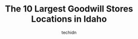 ---
layout: ampstory
image: https://i0.wp.com/paketmu.com/wp-content/uploads/2023/06/goodwill-industries-of-the-inland-northwest-0-in-idaho-1686371263.jpeg?resize=640,853
author: techidn
featured: false
description: Explore the diverse Goodwill Store scene in Idaho, home to an incredible selection of 10 establishments catering to every taste. Whether youre in search of iconic favorites or undiscovered 
title: The 10 Largest Goodwill Stores Locations in Idaho
cover:
   title: The 10 Largest Goodwill Stores Locations in Idaho
   subtitle: RICKPATE
   background: https://paketmu.com/wp-content/uploads/2023/06/goodwill-industries-of-the-inland-northwest-0-in-idaho-1686371263.jpeg

pages: 
 - layout: thirds
   top: <h1>#1 Goodwill Industries of the Inland Northwest</h1>
   bottom: "<p>Crystal, at your Airway Heights location deserves a raise. I wasnt able to find what I was looking for but she personally helped me look. It was right at closing and Im</p>"
   background: https://paketmu.com/wp-content/uploads/2023/06/goodwill-industries-of-the-inland-northwest-1-in-idaho-1686371264.jpeg
   backgroundblur: true
 - layout: thirds
   top: <h1>#2 Goodwill Store</h1>
   bottom: "<p>Today when I was checking out an older employee with silver hair was very rude to her coworker when telling her I was in line to check out. Very distasteful, thats not h</p>"
   background: https://paketmu.com/wp-content/uploads/2023/06/goodwill-industries-of-the-inland-northwest-2-in-idaho-1686371265.jpeg
   cta:
      link: https://paketmu.com/the-10-largest-goodwill-stores-locations-in-idaho/
      text: The 10 Largest Goodwill Stores Locations in Idaho
 - layout: thirds
   top: <h1>#3 Goodwill Store</h1>
   bottom: "<p>This is one of the better goodwill stores in the treasure Valley. Great selection of clothing. The housewares department was a mess. Not very much in the means of sportin</p>"
   background: https://paketmu.com/wp-content/uploads/2023/06/goodwill-industries-of-the-inland-northwest-3-in-idaho-1686371266.jpeg
   cta:
      link: https://paketmu.com/the-10-largest-goodwill-stores-locations-in-idaho/
      text: The 10 Largest Goodwill Stores Locations in Idaho
 - layout: thirds
   top: <h1>#4 Goodwill Store</h1>
   bottom: "<p>1570 Yellowstone Ave, Pocatello, ID 83201, United States</p>"
   background: https://images.unsplash.com/photo-1561679660-d00ee1e0dc8e?ixlib=rb-4.0.3&ixid=MnwxMjA3fDB8MHxwaG90by1wYWdlfHx8fGVufDB8fHx8&auto=format&fit=crop&w=640&h=853&q=80
   cta:
      link: https://paketmu.com/the-10-largest-goodwill-stores-locations-in-idaho/
      text: The 10 Largest Goodwill Stores Locations in Idaho
 - layout: thirds
   top: <h1>#5 Thriftology</h1>
   bottom: "<p>555 N Orchard St, Boise, ID 83706, United States</p>"
   background: https://images.unsplash.com/photo-1496096265110-f83ad7f96608?ixlib=rb-4.0.3&ixid=MnwxMjA3fDB8MHxwaG90by1wYWdlfHx8fGVufDB8fHx8&auto=format&fit=crop&w=640&h=853&q=80
   cta:
      link: https://paketmu.com/the-10-largest-goodwill-stores-locations-in-idaho/
      text: The 10 Largest Goodwill Stores Locations in Idaho
 - layout: thirds
   top: <h1>#6 Goodwill Store</h1>
   bottom: "<p>1375 E Fairview Ave #100, Meridian, ID 83642, United States</p>"
   background: https://images.unsplash.com/photo-1608411404720-c8f0417bcdba?ixlib=rb-4.0.3&ixid=MnwxMjA3fDB8MHxwaG90by1wYWdlfHx8fGVufDB8fHx8&auto=format&fit=crop&w=640&h=853&q=80
   cta:
      link: https://paketmu.com/the-10-largest-goodwill-stores-locations-in-idaho/
      text: The 10 Largest Goodwill Stores Locations in Idaho
 - layout: thirds
   top: <h1>#7 Goodwill Store</h1>
   bottom: "<p>870 Blue Lakes Blvd N, Twin Falls, ID 83301, United States</p>"
   background: https://images.unsplash.com/photo-1524169358666-79f22534bc6e?ixlib=rb-4.0.3&ixid=MnwxMjA3fDB8MHxwaG90by1wYWdlfHx8fGVufDB8fHx8&auto=format&fit=crop&w=640&h=853&q=80
   cta:
      link: https://paketmu.com/the-10-largest-goodwill-stores-locations-in-idaho/
      text: The 10 Largest Goodwill Stores Locations in Idaho
 - layout: thirds
   middle: Continue reading...
   background: https://images.unsplash.com/photo-1462556791646-c201b8241a94?ixlib=rb-4.0.3&ixid=MnwxMjA3fDB8MHxwaG90by1wYWdlfHx8fGVufDB8fHx8&auto=format&fit=crop&w=640&h=853&q=80
   cta:
      link: https://paketmu.com/the-10-largest-goodwill-stores-locations-in-idaho/
      text: The 10 Largest Goodwill Stores Locations in Idaho
      
---